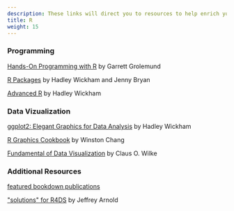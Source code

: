 ```yaml
---
description: These links will direct you to resources to help enrich your R skills
title: R
weight: 15
---
```


### Programming 

[Hands-On Programming with R](https://rstudio-education.github.io/hopr/) by Garrett Grolemund

[R Packages](https://r-pkgs.org/) by Hadley Wickham and Jenny Bryan

[Advanced R](https://adv-r.hadley.nz/) by Hadley Wickham

### Data Vizualization

[ggplot2: Elegant Graphics for Data Analysis](https://ggplot2-book.org/) by Hadley Wickham

[R Graphics Cookbook](https://r-graphics.org/) by Winston Chang

[Fundamental of Data Visualization](https://serialmentor.com/dataviz/) by Claus O. Wilke

### Additional Resources

[featured bookdown publications](https://bookdown.org/)

["solutions" for R4DS](https://jrnold.github.io/r4ds-exercise-solutions/) by Jeffrey Arnold